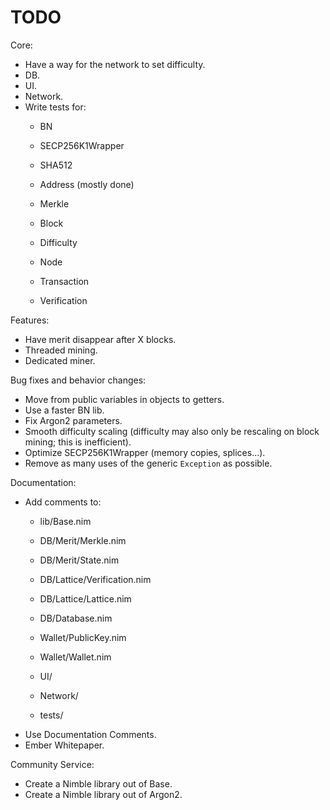# TODO

Core:
- Have a way for the network to set difficulty.
- DB.
- UI.
- Network.
- Write tests for:
    - BN
    - SECP256K1Wrapper
    - SHA512

    - Address (mostly done)

    - Merkle
    - Block
    - Difficulty

    - Node
    - Transaction
    - Verification

Features:
- Have merit disappear after X blocks.
- Threaded mining.
- Dedicated miner.

Bug fixes and behavior changes:
- Move from public variables in objects to getters.
- Use a faster BN lib.
- Fix Argon2 parameters.
- Smooth difficulty scaling (difficulty may also only be rescaling on block mining; this is inefficient).
- Optimize SECP256K1Wrapper (memory copies, splices...).
- Remove as many uses of the generic `Exception` as possible.

Documentation:
- Add comments to:
    - lib/Base.nim

    - DB/Merit/Merkle.nim
    - DB/Merit/State.nim

    - DB/Lattice/Verification.nim
    - DB/Lattice/Lattice.nim

    - DB/Database.nim

    - Wallet/PublicKey.nim
    - Wallet/Wallet.nim

    - UI/
    - Network/

    - tests/
- Use Documentation Comments.
- Ember Whitepaper.

Community Service:
- Create a Nimble library out of Base.
- Create a Nimble library out of Argon2.
